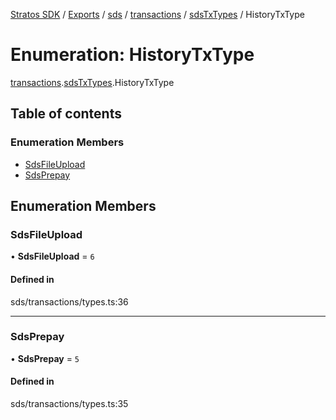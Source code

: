 [Stratos SDK](../README.md) / [Exports](../modules.md) / [sds](../modules/sds.md) / [transactions](../modules/sds.transactions.md) / [sdsTxTypes](../modules/sds.transactions.sdsTxTypes.md) / HistoryTxType

# Enumeration: HistoryTxType

[transactions](../modules/sds.transactions.md).[sdsTxTypes](../modules/sds.transactions.sdsTxTypes.md).HistoryTxType

## Table of contents

### Enumeration Members

- [SdsFileUpload](sds.transactions.sdsTxTypes.HistoryTxType.md#sdsfileupload)
- [SdsPrepay](sds.transactions.sdsTxTypes.HistoryTxType.md#sdsprepay)

## Enumeration Members

### SdsFileUpload

• **SdsFileUpload** = ``6``

#### Defined in

sds/transactions/types.ts:36

___

### SdsPrepay

• **SdsPrepay** = ``5``

#### Defined in

sds/transactions/types.ts:35

